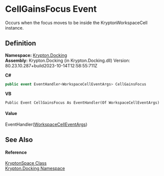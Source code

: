 # CellGainsFocus Event


Occurs when the focus moves to be inside the KryptonWorkspaceCell instance.



## Definition
**Namespace:** <a href="98399376-cf41-9454-4b4d-4fab2ca20bc7.md">Krypton.Docking</a>  
**Assembly:** Krypton.Docking (in Krypton.Docking.dll) Version: 80.23.10.287+build2023-10-14T12:58:55:711Z

**C#**
``` C#
public event EventHandler<WorkspaceCellEventArgs> CellGainsFocus
```
**VB**
``` VB
Public Event CellGainsFocus As EventHandler(Of WorkspaceCellEventArgs)
```



#### Value
EventHandler(<a href="39bfdfa6-27be-f59b-a399-04f2e5b8bba7.md">WorkspaceCellEventArgs</a>)

## See Also


#### Reference
<a href="638b8f4c-3645-edb8-b3d5-7598ea376868.md">KryptonSpace Class</a>  
<a href="98399376-cf41-9454-4b4d-4fab2ca20bc7.md">Krypton.Docking Namespace</a>  
